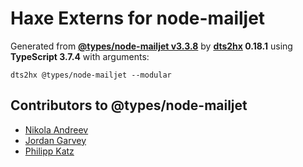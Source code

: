# Haxe Externs for node-mailjet

Generated from **[@types/node-mailjet v3.3.8](https://github.com/DefinitelyTyped/DefinitelyTyped/tree/master/types/node-mailjet)** by **[dts2hx](https://github.com/haxiomic/dts2hx) 0.18.1** using **TypeScript 3.7.4** with arguments:

	dts2hx @types/node-mailjet --modular

## Contributors to @types/node-mailjet
- [Nikola Andreev](https://github.com/Nikola-Andreev)
- [Jordan Garvey](https://github.com/jordangarvey)
- [Philipp Katz](https://github.com/qqilihq)